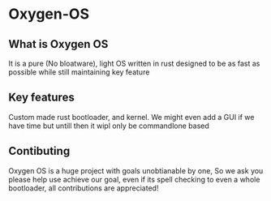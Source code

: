 # Oxygen-OS
## What is Oxygen OS ## 
It is a pure (No bloatware), light OS written in rust designed to be as fast as possible while still maintaining key feature 
## Key features
Custom made rust bootloader, and kernel. We might even add a GUI if we have time but untill then it wipl only be commandlone based
## Contibuting 
Oxygen OS is a huge project with goals unobtianable by one,
So we ask you please help use achieve our goal, even if its spell checking to even a whole bootloader, all contributions are appreciated!
